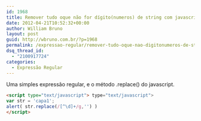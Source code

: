 ```yaml
---
id: 1968
title: Remover tudo oque não for dígito(numeros) de string com javascript
date: 2012-04-21T10:52:32+00:00
author: William Bruno
layout: post
guid: http://wbruno.com.br/?p=1968
permalink: /expressao-regular/remover-tudo-oque-nao-digitonumeros-de-string-javascript/
dsq_thread_id:
  - "2100917724"
categories:
  - Expressão Regular
---
```

Uma simples expressão regular, e o método .replace() do javascript.

``` html
<script type="text/javascript"> type="text/javascript">
var str = 'capa1';
alert( str.replace(/[^\d]+/g,'') )
</script>
```
